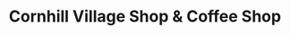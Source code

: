 ---
title: "Cornhill Village Shop & Coffee Shop"
url: /cornhill-on-tweed/cornhill-village-shop-und-coffee-shop/
shop: Lebensmittel
---